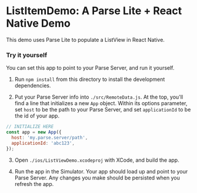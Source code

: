# ListItemDemo: A Parse Lite + React Native Demo

This demo uses Parse Lite to populate a ListView in React Native.

### Try it yourself

You can set this app to point to your Parse Server, and run it yourself.

1. Run `npm install` from this directory to install the development dependencies.

2. Put your Parse Server info into `./src/RemoteData.js`. At the top, you'll find a line that initializes a new `App` object. Within its options parameter, set `host` to be the path to your Parse Server, and set `applicationId` to be the id of your app.
  ```js
  // INITIALIZE HERE
  const app = new App({
    host: 'my.parse.server/path',
    applicationId: 'abc123',
  });
  ```

3. Open `./ios/ListViewDemo.xcodeproj` with XCode, and build the app.

4. Run the app in the Simulator. Your app should load up and point to your Parse Server. Any changes you make should be persisted when you refresh the app.
